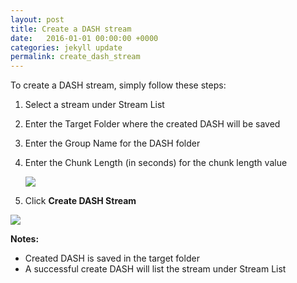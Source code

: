 ```yaml
---
layout: post
title: Create a DASH stream
date:   2016-01-01 00:00:00 +0000
categories: jekyll update
permalink: create_dash_stream
---
```


To create a DASH stream, simply follow these steps:

1. Select a stream under Stream List
   
2. Enter the Target Folder where the created DASH will be saved
   
3. Enter the Group Name for the DASH folder
   
4. Enter the Chunk Length (in seconds) for the chunk length value
   
   ![]({{site.url}}{{site.baseurl}}/assets/image11.jpg)
   
5. Click **Create DASH Stream**

![]({{site.url}}{{site.baseurl}}/assets/image12.jpg)

**Notes:**

- Created DASH is saved in the target folder
- A successful create DASH will list the stream under Stream List

